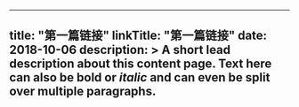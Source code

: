 
---
title: "第一篇链接"
linkTitle: "第一篇链接"
date: 2018-10-06
description: >
  A short lead description about this content page. Text here can also be **bold** or _italic_ and can even be split over multiple paragraphs.
---
